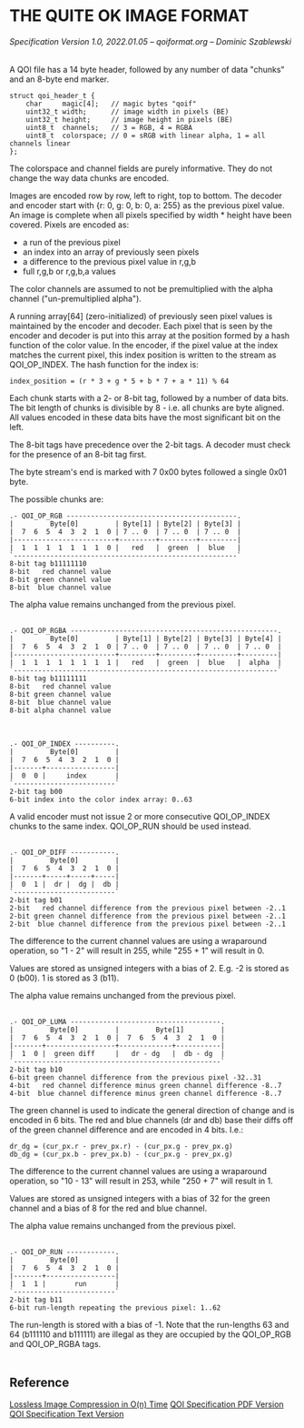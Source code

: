 # THE QUITE OK IMAGE FORMAT

###### Specification Version 1.0, 2022.01.05 – qoiformat.org – Dominic Szablewski

A QOI file has a 14 byte header, followed by any number of data "chunks" and an 8-byte end marker.  

```
struct qoi_header_t {
	char     magic[4];   // magic bytes "qoif"
	uint32_t width;      // image width in pixels (BE)
	uint32_t height;     // image height in pixels (BE)
	uint8_t  channels;   // 3 = RGB, 4 = RGBA
	uint8_t  colorspace; // 0 = sRGB with linear alpha, 1 = all channels linear
};
```
The colorspace and channel fields are purely informative. They do
not change the way data chunks are encoded.  

Images are encoded row by row, left to right, top to bottom. The decoder and encoder start with {r: 0, g: 0, b: 0, a: 255} as the previous pixel value. An image is complete when all pixels specified by width * height have been covered. Pixels are encoded as:  

 - a run of the previous pixel
 - an index into an array of previously seen pixels
 - a difference to the previous pixel value in r,g,b
 - full r,g,b or r,g,b,a values

The color channels are assumed to not be premultiplied with the alpha channel ("un-premultiplied alpha").  

A running array[64] (zero-initialized) of previously seen pixel values is
maintained by the encoder and decoder. Each pixel that is seen by the encoder and decoder is put into this array at the position formed by a hash function of the color value. In the encoder, if the pixel value at the index matches the current pixel, this index position is written to the stream as QOI_OP_INDEX. The hash function for the index is:  
```
index_position = (r * 3 + g * 5 + b * 7 + a * 11) % 64
```

Each chunk starts with a 2- or 8-bit tag, followed by a number of data bits. The bit length of chunks is divisible by 8 - i.e. all chunks are byte aligned. All values encoded in these data bits have the most significant bit on the left.  

The 8-bit tags have precedence over the 2-bit tags. A decoder must check for the presence of an 8-bit tag first.  

The byte stream's end is marked with 7 0x00 bytes followed a single 0x01 byte.  


The possible chunks are:

```
.- QOI_OP_RGB ------------------------------------------.
|         Byte[0]         | Byte[1] | Byte[2] | Byte[3] |
|  7  6  5  4  3  2  1  0 | 7 .. 0  | 7 .. 0  | 7 .. 0  |
|-------------------------+---------+---------+---------|
|  1  1  1  1  1  1  1  0 |   red   |  green  |  blue   |
`-------------------------------------------------------`
8-bit tag b11111110
8-bit   red channel value
8-bit green channel value
8-bit  blue channel value
```

The alpha value remains unchanged from the previous pixel.   
<br> 

```
.- QOI_OP_RGBA ---------------------------------------------------.
|         Byte[0]         | Byte[1] | Byte[2] | Byte[3] | Byte[4] |
|  7  6  5  4  3  2  1  0 | 7 .. 0  | 7 .. 0  | 7 .. 0  | 7 .. 0  |
|-------------------------+---------+---------+---------+---------|
|  1  1  1  1  1  1  1  1 |   red   |  green  |  blue   |  alpha  |
`-----------------------------------------------------------------`
8-bit tag b11111111
8-bit   red channel value
8-bit green channel value
8-bit  blue channel value
8-bit alpha channel value
```  

<br>

```
.- QOI_OP_INDEX ----------.
|         Byte[0]         |
|  7  6  5  4  3  2  1  0 |
|-------+-----------------|
|  0  0 |     index       |
`-------------------------`
2-bit tag b00
6-bit index into the color index array: 0..63
```

A valid encoder must not issue 2 or more consecutive QOI_OP_INDEX chunks to the same index. QOI_OP_RUN should be used instead.  
<br>

```
.- QOI_OP_DIFF -----------.
|         Byte[0]         |
|  7  6  5  4  3  2  1  0 |
|-------+-----+-----+-----|
|  0  1 |  dr |  dg |  db |
`-------------------------`
2-bit tag b01
2-bit   red channel difference from the previous pixel between -2..1
2-bit green channel difference from the previous pixel between -2..1
2-bit  blue channel difference from the previous pixel between -2..1
```

The difference to the current channel values are using a wraparound operation, so "1 - 2" will result in 255, while "255 + 1" will result in 0.  

Values are stored as unsigned integers with a bias of 2. E.g. -2 is stored as 0 (b00). 1 is stored as 3 (b11).  

The alpha value remains unchanged from the previous pixel.  
<br>

```
.- QOI_OP_LUMA -------------------------------------.
|         Byte[0]         |         Byte[1]         |
|  7  6  5  4  3  2  1  0 |  7  6  5  4  3  2  1  0 |
|-------+-----------------+-------------+-----------|
|  1  0 |  green diff     |   dr - dg   |  db - dg  |
`---------------------------------------------------`
2-bit tag b10
6-bit green channel difference from the previous pixel -32..31
4-bit   red channel difference minus green channel difference -8..7
4-bit  blue channel difference minus green channel difference -8..7
```

The green channel is used to indicate the general direction of change and is encoded in 6 bits. The red and blue channels (dr and db) base their diffs off of the green channel difference and are encoded in 4 bits. I.e.:  
```
dr_dg = (cur_px.r - prev_px.r) - (cur_px.g - prev_px.g)
db_dg = (cur_px.b - prev_px.b) - (cur_px.g - prev_px.g)
```

The difference to the current channel values are using a wraparound operation, so "10 - 13" will result in 253, while "250 + 7" will result in 1.  

Values are stored as unsigned integers with a bias of 32 for the green channel and a bias of 8 for the red and blue channel.  

The alpha value remains unchanged from the previous pixel.  
<br>

```
.- QOI_OP_RUN ------------.
|         Byte[0]         |
|  7  6  5  4  3  2  1  0 |
|-------+-----------------|
|  1  1 |       run       |
`-------------------------`
2-bit tag b11
6-bit run-length repeating the previous pixel: 1..62
```

The run-length is stored with a bias of -1. Note that the run-lengths 63 and 64 (b111110 and b111111) are illegal as they are occupied by the QOI_OP_RGB and QOI_OP_RGBA tags.  
<br>

## Reference
[Lossless Image Compression in O(n) Time](https://phoboslab.org/log/2021/11/qoi-fast-lossless-image-compression)
[QOI Specification PDF Version](https://qoiformat.org/qoi-specification.pdf)
[QOI Specification Text Version](https://github.com/phoboslab/qoi/blob/master/qoi.h)